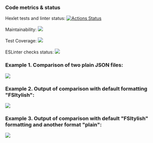 

### Code metrics & status
Hexlet tests and linter status:
[![Actions Status](https://github.com/inadadurov/frontend-project-lvl2/workflows/hexlet-check/badge.svg)](https://github.com/inadadurov/frontend-project-lvl2/actions)<br />
<br />
Maintainability:
<a href="https://codeclimate.com/github/inadadurov/frontend-project-lvl2/maintainability"><img src="https://api.codeclimate.com/v1/badges/810af0defea46ec0df22/maintainability" /></a><br />
<br />
Test Coverage:
<a href="https://codeclimate.com/github/inadadurov/frontend-project-lvl2/test_coverage"><img src="https://api.codeclimate.com/v1/badges/810af0defea46ec0df22/test_coverage" /></a><br />
<br />
ESLinter checks status:
<a href="https://github.com/inadadurov/frontend-project-lvl2/actions/workflows/onPushESLinter-check.yml"><img src="https://github.com/inadadurov/frontend-project-lvl1/actions/workflows/onPushESLinter-check.yml/badge.svg" /></a>
<br />

### Example 1. Comparison of two plain JSON files:<br />
<a href="https://asciinema.org/a/VVbr0OANkVHrKWVGGeGdO5jAd" target="_blank"><img src="https://asciinema.org/a/VVbr0OANkVHrKWVGGeGdO5jAd.svg" /></a>

### Example 2. Output of comparison with default formatting "FSltylish":<br />
<a href="https://asciinema.org/a/HGqKMZIbLJFpQi7E6sRPs52P9" target="_blank"><img src="https://asciinema.org/a/HGqKMZIbLJFpQi7E6sRPs52P9.svg" /></a>

### Example 3. Output of comparison with default "FSltylish" formatting and another format "plain":<br />
<a href="https://asciinema.org/a/tEtdPn1iwLMQMJDXW4iOErV7O" target="_blank"><img src="https://asciinema.org/a/tEtdPn1iwLMQMJDXW4iOErV7O.svg" /></a>

